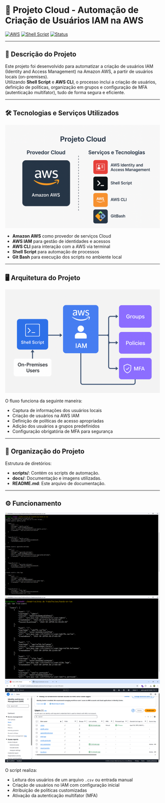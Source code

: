 
# 🚀 Projeto Cloud - Automação de Criação de Usuários IAM na AWS

[![AWS](https://img.shields.io/badge/AWS-Cloud-orange)](https://aws.amazon.com/)
[![Shell Script](https://img.shields.io/badge/Shell%20Script-Automation-blue)](https://www.gnu.org/software/bash/)
[![Status](https://img.shields.io/badge/Status-Concluído-green)]()

---

## 📄 Descrição do Projeto

Este projeto foi desenvolvido para automatizar a criação de usuários IAM (Identity and Access Management) na Amazon AWS, a partir de usuários locais (on-premises).  
Utilizando **Shell Script** e **AWS CLI**, o processo inclui a criação de usuários, definição de políticas, organização em grupos e configuração de MFA (autenticação multifator), tudo de forma segura e eficiente.

---

## 🛠️ Tecnologias e Serviços Utilizados

![Organização de Projeto Cloud](./docs/organizacao_projeto_cloud.png)

- **Amazon AWS** como provedor de serviços Cloud
- **AWS IAM** para gestão de identidades e acessos
- **AWS CLI** para interação com a AWS via terminal
- **Shell Script** para automação de processos
- **Git Bash** para execução dos scripts no ambiente local

---

## 🖥️ Arquitetura do Projeto

![Automating User Creation in AWS](./docs/automating_user_creation_in_aws.png)

O fluxo funciona da seguinte maneira:
- Captura de informações dos usuários locais
- Criação de usuários na AWS IAM
- Definição de políticas de acesso apropriadas
- Adição dos usuários a grupos predefinidos
- Configuração obrigatória de MFA para segurança

---

## 📂 Organização do Projeto

Estrutura de diretórios:

- **scripts/**: Contém os scripts de automação.
- **docs/**: Documentação e imagens utilizadas.
- **README.md**: Este arquivo de documentação.

---

## ⚙️ Funcionamento

![Automatizando Criação de Usuários](./docs/create-users.png)
![Automatizando Listando os Usuários](./docs/list-users.png)
![Automatizando Console AWS](./docs/console-aws.png)



O script realiza:
- Leitura dos usuários de um arquivo `.csv` ou entrada manual
- Criação de usuários no IAM com configuração inicial
- Atribuição de políticas customizadas
- Ativação da autenticação multifator (MFA)

